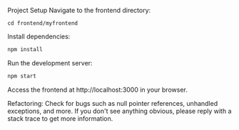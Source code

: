 Project Setup
Navigate to the frontend directory:
```
cd frontend/myfrontend
```

Install dependencies:

```bash
npm install
```
Run the development server:

```bash
npm start
```
Access the frontend at http://localhost:3000 in your browser.

Refactoring:
Check for bugs such as null pointer references, unhandled exceptions, and more. If you don't see anything obvious, please reply with a stack trace to get more information.